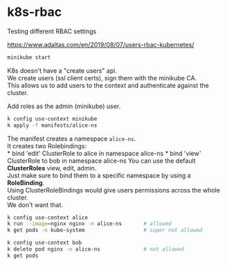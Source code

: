 # k8s-rbac
Testing different RBAC settings

https://www.adaltas.com/en/2019/08/07/users-rbac-kubernetes/

```bash
minikube start
```

K8s doesn't have a "create users" api.   
We create users (ssl client certs), sign them with the minikube CA.   
This allows us to add users to the context and authenticate against the cluster.   

Add roles as the admin (minikube) user.   
```bash
k config use-context minikube
k apply -f manifests/alice-ns
```

The manifest creates a namespace `alice-ns`.   
It creates two Rolebindings:   
    * bind 'edit' ClusterRole to alice in namespace alice-ns
    * bind 'view' ClusterRole to bob in namespace alice-ns
You can use the default **ClusterRoles** view, edit, admin.   
Just make sure to bind them to a specific namespace by using a **RoleBinding**.   
Using ClusterRoleBindings would give users permissions across the whole cluster.   
We don't want that.   

```bash
k config use-context alice
k run --image=nginx nginx -n alice-ns       # allowed
k get pods -n kube-system                   # super not allowed

k config use-context bob
k delete pod nginx -n alice-ns              # not allowed
k get pods
```


